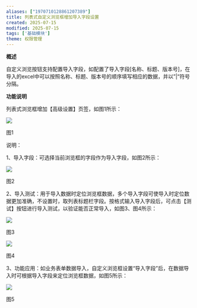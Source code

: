 ```yaml
---
aliases: ["1970710128861207389"]
title: 列表式自定义浏览框增加导入字段设置
created: 2025-07-15
modified: 2025-07-15
tags: ['基础模块']
theme: 权限管理
---
```


**概述**

自定义浏览按钮支持配置导入字段，如配置了导入字段[名称、标题、版本号]，在导入的excel中可以按照名称、标题、版本号的顺序填写相应的数据，并以”|“符号分隔。

**功能说明**

列表式浏览框增加【高级设置】页签，如图1所示：

![](91232945e9e8d9c9469605834a599f5b.jpg)

图1

说明：

1、导入字段：可选择当前浏览框的字段作为导入字段，如图2所示：

![](b2ce586c5cc49f690a61a6020d90803d.jpg)

图2

2、导入测试：用于导入数据时定位浏览框数据，多个导入字段可使导入时定位数据更加准确，不设置时，取列表标题栏字段。按格式输入导入字段后，可点击【测试】按钮进行导入测试，以验证能否正常导入，如图3、图4所示：

![](fcd03c5816a35a8ef1a3c40f1e37d715.jpg)

图3

![](a2611ea03c972f87dfadd3051e2d7722.jpg)

图4

3、功能应用：如业务表单数据导入，自定义浏览框设置“导入字段”后，在数据导入时可根据导入字段来定位浏览框数据，如图5所示：

![](3548c6d1bd8e81487645b54a1f02239b.jpg)

图5